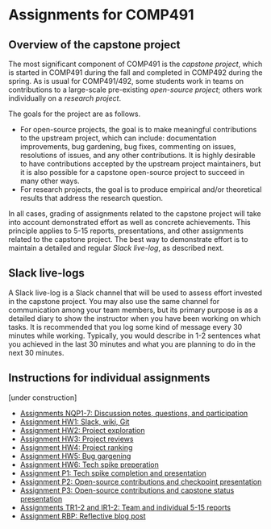 # Assignments for COMP491


## Overview of the capstone project

The most significant component of COMP491 is the *capstone
project*, which is started in COMP491 during the fall and completed in
COMP492 during the spring. As is usual for COMP491/492, some students
work in teams on contributions to a large-scale pre-existing
*open-source project*; others work individually on a *research
project*.

The goals for the project are as follows.
* For open-source projects, the goal is to make meaningful
  contributions to the upstream project, which can include:
  documentation improvements, bug gardening, bug fixes, commenting on
  issues, resolutions of issues, and any other contributions. It is
  highly desirable to have contributions accepted by the upstream
  project maintainers, but it is also possible for a capstone
  open-source project to succeed in many other ways.
* For research projects, the goal is to produce empirical and/or
  theoretical results that address the research question.

In all cases, grading of assignments related to the capstone project
will take into account demonstrated effort as well as concrete
achievements. This principle applies to 5-15 reports, presentations,
and other assignments related to the capstone project. The best way to
demonstrate effort is to maintain a detailed and regular *Slack
live-log*, as described next.

## Slack live-logs

A Slack live-log is a Slack channel that will be used to assess effort
invested in the capstone project. You may also use the same
channel for communication among your team members, but its primary
purpose is as a detailed diary to show the instructor when you have
been working on which tasks. It is recommended that you log some kind
of message every 30 minutes while working. Typically, you would
describe in 1-2 sentences what you achieved in the last 30 minutes and
what you are planning to do in the next 30 minutes.

## Instructions for individual assignments

[under construction]

* [Assignments NQP1-7: Discussion notes, questions, and participation](NQP.docx)
* [Assignment HW1: Slack, wiki, Git](HW1-slack-wiki-git.docx)
* [Assignment HW2: Project exploration](HW2-project-exploration.docx)
* [Assignment HW3: Project reviews](HW3-project-reviews.docx)
* [Assignment HW4: Project ranking](HW4-project-ranking.docx)
* [Assignment HW5: Bug gargening](HW5-bug-gardening.md)
* [Assignment HW6: Tech spike preperation](HW6-tech-spikes-prep.md)
* [Assignment P1: Tech spike completion and presentation](P1-tech-spike-presentation.docx)
* [Assignment P2: Open-source contributions and checkpoint presentation](P2-checkpoint-presentation.docx)
* [Assignment P3: Open-source contributions and capstone status presentation](P3-status-presentation.docx)
* [Assignments TR1-2 and IR1-2: Team and individual 5-15 reports](TR-IR.docx)
* [Assignment RBP: Reflective blog post](RBP.docx)

